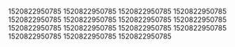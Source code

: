 1520822950785
1520822950785
1520822950785
1520822950785
1520822950785
1520822950785
1520822950785
1520822950785
1520822950785
1520822950785
1520822950785
1520822950785
1520822950785
1520822950785
1520822950785